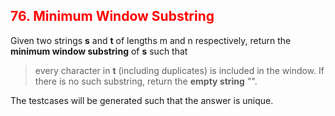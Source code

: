 <h2 style="color:#F00;">76. Minimum Window Substring</h2>

Given two strings **s** and **t** of lengths m and n respectively, return the **minimum window substring** of **s** such that 
> every character in **t** (including duplicates) is included in the window.
> If there is no such substring,  return the **empty string** "".

The testcases will be generated such that the answer is unique.